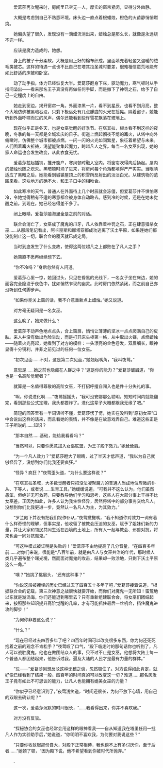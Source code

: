 　　爱葛莎再次醒来时，房间里已空无一人，厚实的窗帘紧闭，显得分外幽静。

　　大概是考虑到自己不熟悉环境，床头边一直点着根蜡烛，橙色的火苗静悄悄燃烧。

　　她偏头望了很久，发现没有一滴蜡流淌出来，蜡烛总是那么长，就像是永远烧不完一样。

　　应该是魔力造成的，她想。

　　身上的被子十分柔软，大概是用上好的棉布织成，里面填充着轻盈又温暖的绒毛类被芯。这样的待遇一点也不比自己在塔其拉圣城时要差，很难相信蛮荒地能有如此舒适的床被和卧室。

　　动了动手指，体力已经恢复大半。爱葛莎翻身下床，驱动魔力，寒气顿时从手指间溢出——看来那名王子真没有再做任何手脚，而是撤下了神罚之石，给予了自己一定程度上的自由。

　　她走到窗边，揭开窗帘一角。外面漆黑一片，看不到星辰，也看不到月亮，整个大地仿佛被黑暗吞没，只剩下极远处有几点朦胧的火光在摇晃。隔着窗子，她能听到外面呼啸而过的风声，偶尔还能看到些许雪花飘落在玻璃上。

　　现在似乎正是冬天，也是女巫觉醒的好季节。在塔其拉，根本看不到这样的夜晚，冬季的每一天都是全城欢庆的日子。街道上燃起彻夜不熄的篝火，从塔中向外俯瞰时，仿佛整个城市都被点燃。一闪一闪的火光如同繁星，象征着希望与未来。人们围着篝火祈祷，渴望能聚集起魔力，跨越凡人之界。每当一名女巫出现，她的家人命运也会发生改变，从此衣食无忧。

　　爱葛莎拉起插销，推开窗户，寒风顿时融入室内，将窗帘吹得向后扬起。屋内的蜡烛也随之熄灭。黑暗顿时涌了进来，将房间每个角落都填得严严实实。当眼睛适应了黑暗之后，她能看到城镇屋顶上的积雪所反射出的淡淡白光。从建筑物的范围来看，这块地方的确不大，和王子口中的相吻合。

　　如此寒冷的天气，普通人在外面待上几个时辰就会冻僵，但爱葛莎并不惧怕寒冷，令她觉得稍有不适的寒意都会被身体自动略去。感到冷的时候，还是在她未觉醒之前，到现在，她已经忘得差不多了。

　　闭上眼睛，爱葛莎脑海里全是之前的对话。

　　联合会消亡了，女巫成了魔鬼的爪牙，凡人依靠着神罚之石，正在肆意猎杀女巫……从那段笔记看出，阿卡丽斯和娜塔亚都成功逃离了沃土平原，如果连她们都没能制止这一切，联合会的覆灭就已成定局。

　　当时到底发生了什么变故，使得这两位超凡之上都败在了凡人之手？

　　她简直不愿再继续想下去。

　　“你不冷吗？”身后忽然有人问道。

　　爱葛莎心里一惊，她回过头，只见在昏黑的光线下，一名女子坐在床边，她的面容完全隐没于夜色中，犹如悄然乍现的幽灵。此时房门依然紧闭，而之前自己亦没听到任何脚步声。

　　“如果你能关上窗的话，我不介意重新点上蜡烛。”她又说道。

　　对方毫无疑问是一名女巫。

　　这么晚了，她来做什么？

　　爱葛莎不动声色地点点头，合上窗扉，悄悄让薄薄的坚冰一点点爬满自己的皮肤。来人并没有做出危险举动，而是打开床头柜第一格，从中取出火镰，点燃蜡烛——随着火光亮起，她看到了对方的模样：一头漂亮的金色卷发，双眉细长，眼神显得十分锐利，并非之前见过的任何一位女巫。

　　“初次见面……不对，这是第二次见面，”她翘起嘴角，“我叫夜莺。”

　　意思是……她之前也隐藏在人群之中？“这是你的能力？”爱葛莎皱眉道，“你也是一名高阶觉醒者？”

　　就算是一名值得尊敬的高阶女巫，不打招呼擅自闯入也是件十分失礼的事。

　　“啊，你说进化啊……”夜莺摇摇头，“我可没安娜那么聪明，短短时间内就能翻完，看到那些公式定理，我头都要炸了。进化这辈子大概都跟我无缘了吧。”

　　简短的回答里有一半词语听不懂，爱葛莎愣了愣，她实在没料到“原初女巫”口中会说出这样的话来，而且看她的表情，并不像是在故意戏弄自己。难道这些正是王子所说的……知识？

　　“那本自然……基础，能给我看看吗？”

　　“当然可以，只要你愿意加入女巫联盟，为王子殿下效力。”她耸耸肩。

　　“为一个凡人效力？”爱葛莎瞪大了眼睛，过了半天才低声道，“我以为自己就够怪异了，没想到你们比我还要疯狂。”

　　“怪异？疯狂？”夜莺歪头道，“为什么要这样说？”

　　“在塔其拉圣城，大多数觉醒者只把没法凝聚魔力的普通人当成地位卑微的仆从、下等人，或者说……生育工具。”她缓缓说道，“可我并不这么认为，他们虽然愚笨，但绝非无可救药，只要教导他们学习和思考，这些人在大部分事上干得不比女巫差。正因为如此，许多人认为我生性怪异，居然将塔中的部分事务交给凡人。没想到你们比我更进一步，竟然认一名凡人为主，为其效力。”

　　“罗兰殿下并没有把我们视作仆从，”夜莺撇撇嘴，“我不知道你对效力一词有着什么样奇怪的理解，但事实是，他收留了被教会压迫的女巫，赋予了姐妹们新的力量，并让大家和领民共同生活在西境的土地上，所有人一起与教会、邪兽对抗，将来也会一同对抗魔鬼。”

　　“可这种模式被证明是失败的！”爱葛莎不由地提高了几分音量，“在四百多年前……对你们来说，很能是*八百年前，就是由凡人与女巫共治的年代，那时候人类几乎遍布整个曙光境，然而面对魔鬼的攻击，结果却一败涂地，只剩下沃土平原这么一角。”

　　“噢？”她挑了挑眉头，“还有这种事？”

　　“你说这段被掩埋的历史已经过去了四百五十多年了吧，”爱葛莎接着说道，“根据联合会的记载，第三次神意之战很快就要开始，而你们对魔鬼一无所知！蛮荒地以东就是漩涡海，你们还能退到哪里去？只有重新组建联合会，将女巫们团结起来，按照那些知识提升高阶觉醒的几率，才有可能抓住最后一丝机会，挡住魔鬼进攻的脚步！”

　　“为何你非要这么说？”

　　“什么？”

　　“现在已经过去四百多年了吧？四百年时间可以改变很多东西，你为何还死死抱着之前的观念不肯松手？”夜莺叹了口气，“殿下临走时的那句话你也听到了，凡人可以战胜魔鬼。他也在做团结众人的事，只不过不止是女巫，他想将大陆上每一个普通人都团结起来，他告诉过我，遍及大陆的人民才是最有力量的群体。”

　　“荒——”爱葛莎刚想反驳这种无稽之谈，忽然顿住了。对方说得如此肯定，就好像已经看到了结果一般。四百年的时间真的可以改变这一切？难道……那名灰发王子竟有如此不可思议的能力，让凡人也能拥有媲美女巫的力量？

　　“你似乎已经意识到了，”夜莺浅笑道，“时间还很长，为何不放下心墙，用自己的双眼去确认呢？”

　　这一次，爱葛莎沉默的时间很长，“……我看得出来，你并不喜欢我。”

　　对方没有反驳。

　　“探秘协会的女巫也经常会用这样的眼神看我——自从知道我在塔里任用一批凡人作为实验助手后，”她说道，“你明明不喜欢我，为何要对我说这些？”

　　“只要你收敛起那份自大，对殿下正常相待，我也谈不上有多讨厌你，至于后者……”她顿了顿，“因为殿下说，他不希望看到你被时代所抛弃。”

　　.

